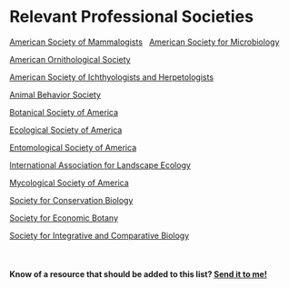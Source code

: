 # Relevant Professional Societies

[American Society of Mammalogists](https://www.mammalsociety.org/)
&nbsp;
[American Society for Microbiology](https://asm.org/)

[American Ornithological Society](https://americanornithology.org/)

[American Society of Ichthyologists and Herpetologists](https://www.asih.org/)

[Animal Behavior Society](https://www.animalbehaviorsociety.org/web/index.php)

[Botanical Society of America](https://botany.org/)

[Ecological Society of America](https://www.esa.org/)

[Entomological Society of America](https://entsoc.org/)

[International Association for Landscape Ecology](https://landscape-ecology.org/)

[Mycological Society of America](https://msafungi.org/)

[Society for Conservation Biology](https://conbio.org/)

[Society for Economic Botany](https://ethnobotany.org/)

[Society for Integrative and Comparative Biology](https://sicb.org/)

&nbsp;
&nbsp;
#### Know of a resource that should be added to this list? [Send it to me!](mailto:barthelmess@stlawu.edu?subject=suggested%20github%20link)